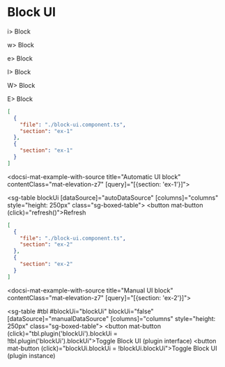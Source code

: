# Block UI

i> Block

w> Block

e> Block

I> Block

W> Block

E> Block

```json sacCode
[
  {
    "file": "./block-ui.component.ts",
    "section": "ex-1"
  },
  {
    "section": "ex-1"
  }
]
```

<docsi-mat-example-with-source title="Automatic UI block" contentClass="mat-elevation-z7" [query]="[{section: 'ex-1'}]">
  <!--@sac-example:ex-1-->
  <sg-table blockUi
            [dataSource]="autoDataSource"
            [columns]="columns"
            style="height: 250px"
            class="sg-boxed-table">
  </sg-table>
  <button mat-button (click)="refresh()">Refresh</button>
  <!--@sac-example:ex-1-->
</docsi-mat-example-with-source>

```json sacCode
[
  {
    "file": "./block-ui.component.ts",
    "section": "ex-2"
  },
  {
    "section": "ex-2"
  }
]
```

<docsi-mat-example-with-source title="Manual UI block" contentClass="mat-elevation-z7" [query]="[{section: 'ex-2'}]">
  <!--@sac-example:ex-2-->
  <sg-table #tbl
            #blockUi="blockUi"
            blockUi="false"
            [dataSource]="manualDataSource"
            [columns]="columns"
            style="height: 250px"
            class="sg-boxed-table">
  </sg-table>
  <button mat-button (click)="tbl.plugin('blockUi').blockUi = !tbl.plugin('blockUi').blockUi">Toggle Block UI (plugin interface)</button>
  <button mat-button (click)="blockUi.blockUi = !blockUi.blockUi">Toggle Block UI (plugin instance)</button>
  <!--@sac-example:ex-2-->
</docsi-mat-example-with-source>
